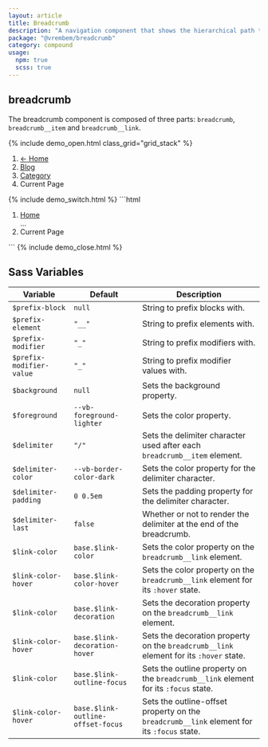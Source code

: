 ```yaml
---
layout: article
title: Breadcrumb
description: "A navigation component that shows the hierarchical path to a users current location."
package: "@vrembem/breadcrumb"
category: compound
usage:
  npm: true
  scss: true
---
```


## breadcrumb

The breadcrumb component is composed of three parts: `breadcrumb`, `breadcrumb__item` and `breadcrumb__link`.

{% include demo_open.html class_grid="grid_stack" %}
<ol class="breadcrumb">
  <li class="breadcrumb__item">
    <a href="#" class="breadcrumb__link">&larr; Home</a>
  </li>
  <li class="breadcrumb__item">
    <a href="#" class="breadcrumb__link">Blog</a>
  </li>
  <li class="breadcrumb__item">
    <a href="#" class="breadcrumb__link">Category</a>
  </li>
  <li class="breadcrumb__item">
    <span class="breadcrumb__text">Current Page</span>
  </li>
</ol>
{% include demo_switch.html %}
```html
<ol class="breadcrumb">
  <li class="breadcrumb__item">
    <a href="/" class="breadcrumb__link">Home</a>
  </li>
  ...
  <li class="breadcrumb__item">
    Current Page
  </li>
</ol>
```
{% include demo_close.html %}

## Sass Variables

<div class="scroll-box">
  <table class="table table_style_bordered table_zebra table_hover table_responsive_lg">
    <thead>
      <tr>
        <th>Variable</th>
        <th>Default</th>
        <th>Description</th>
      </tr>
    </thead>
    <tbody>
      <!-- Prefixes -->
      <tr>
        <td data-mobile-label="Var"><code class="code text-nowrap">$prefix-block</code></td>
        <td data-mobile-label="Default"><code class="code color-secondary text-nowrap">null</code></td>
        <td data-mobile-label="Desc">String to prefix blocks with.</td>
      </tr>
      <tr>
        <td data-mobile-label="Var"><code class="code text-nowrap">$prefix-element</code></td>
        <td data-mobile-label="Default"><code class="code color-secondary text-nowrap">"__"</code></td>
        <td data-mobile-label="Desc">String to prefix elements with.</td>
      </tr>
      <tr>
        <td data-mobile-label="Var"><code class="code text-nowrap">$prefix-modifier</code></td>
        <td data-mobile-label="Default"><code class="code color-secondary text-nowrap">"_"</code></td>
        <td data-mobile-label="Desc">String to prefix modifiers with.</td>
      </tr>
      <tr>
        <td data-mobile-label="Var"><code class="code text-nowrap">$prefix-modifier-value</code></td>
        <td data-mobile-label="Default"><code class="code color-secondary text-nowrap">"_"</code></td>
        <td data-mobile-label="Desc">String to prefix modifier values with.</td>
      </tr>
      <!-- General -->
      <tr>
        <td data-mobile-label="Var"><code class="code text-nowrap">$background</code></td>
        <td data-mobile-label="Default"><code class="code color-secondary text-nowrap">null</code></td>
        <td data-mobile-label="Desc">Sets the background property.</td>
      </tr>
      <tr>
        <td data-mobile-label="Var"><code class="code text-nowrap">$foreground</code></td>
        <td data-mobile-label="Default"><code class="code color-secondary text-nowrap">--vb-foreground-lighter</code></td>
        <td data-mobile-label="Desc">Sets the color property.</td>
      </tr>
      <!-- Delimiter -->
      <tr>
        <td data-mobile-label="Var"><code class="code text-nowrap">$delimiter</code></td>
        <td data-mobile-label="Default"><code class="code color-secondary text-nowrap">"/"</code></td>
        <td data-mobile-label="Desc">Sets the delimiter character used after each <code class="code">breadcrumb__item</code> element.</td>
      </tr>
      <tr>
        <td data-mobile-label="Var"><code class="code text-nowrap">$delimiter-color</code></td>
        <td data-mobile-label="Default"><code class="code color-secondary text-nowrap">--vb-border-color-dark</code></td>
        <td data-mobile-label="Desc">Sets the color property for the delimiter character.</td>
      </tr>
      <tr>
        <td data-mobile-label="Var"><code class="code text-nowrap">$delimiter-padding</code></td>
        <td data-mobile-label="Default"><code class="code color-secondary text-nowrap">0 0.5em</code></td>
        <td data-mobile-label="Desc">Sets the padding property for the delimiter character.</td>
      </tr>
      <tr>
        <td data-mobile-label="Var"><code class="code text-nowrap">$delimiter-last</code></td>
        <td data-mobile-label="Default"><code class="code color-secondary text-nowrap">false</code></td>
        <td data-mobile-label="Desc">Whether or not to render the delimiter at the end of the breadcrumb.</td>
      </tr>
      <!-- Link element -->
      <tr>
        <td data-mobile-label="Var"><code class="code text-nowrap">$link-color</code></td>
        <td data-mobile-label="Default"><code class="code color-secondary text-nowrap">base.$link-color</code></td>
        <td data-mobile-label="Desc">Sets the color property on the <code class="code">breadcrumb__link</code> element.</td>
      </tr>
      <tr>
        <td data-mobile-label="Var"><code class="code text-nowrap">$link-color-hover</code></td>
        <td data-mobile-label="Default"><code class="code color-secondary text-nowrap">base.$link-color-hover</code></td>
        <td data-mobile-label="Desc">Sets the color property on the <code class="code">breadcrumb__link</code> element for its <code class="code">:hover</code> state.</td>
      </tr>
      <tr>
        <td data-mobile-label="Var"><code class="code text-nowrap">$link-color</code></td>
        <td data-mobile-label="Default"><code class="code color-secondary text-nowrap">base.$link-decoration</code></td>
        <td data-mobile-label="Desc">Sets the decoration property on the <code class="code">breadcrumb__link</code> element.</td>
      </tr>
      <tr>
        <td data-mobile-label="Var"><code class="code text-nowrap">$link-color-hover</code></td>
        <td data-mobile-label="Default"><code class="code color-secondary text-nowrap">base.$link-decoration-hover</code></td>
        <td data-mobile-label="Desc">Sets the decoration property on the <code class="code">breadcrumb__link</code> element for its <code class="code">:hover</code> state.</td>
      </tr>
      <tr>
        <td data-mobile-label="Var"><code class="code text-nowrap">$link-color</code></td>
        <td data-mobile-label="Default"><code class="code color-secondary text-nowrap">base.$link-outline-focus</code></td>
        <td data-mobile-label="Desc">Sets the outline property on the <code class="code">breadcrumb__link</code> element for its <code class="code">:focus</code> state.</td>
      </tr>
      <tr>
        <td data-mobile-label="Var"><code class="code text-nowrap">$link-color-hover</code></td>
        <td data-mobile-label="Default"><code class="code color-secondary text-nowrap">base.$link-outline-offset-focus</code></td>
        <td data-mobile-label="Desc">Sets the outline-offset property on the <code class="code">breadcrumb__link</code> element for its <code class="code">:focus</code> state.</td>
      </tr>
    </tbody>
  </table>
</div>
